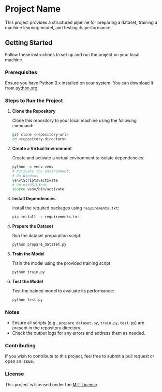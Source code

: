 
# Project Name

This project provides a structured pipeline for preparing a dataset, training a machine learning model, and testing its performance.

## Getting Started

Follow these instructions to set up and run the project on your local machine.

### Prerequisites

Ensure you have Python 3.x installed on your system. You can download it from [python.org](https://www.python.org/).

### Steps to Run the Project

1. **Clone the Repository**

   Clone this repository to your local machine using the following command:
   ```bash
   git clone <repository-url>
   cd <repository-directory>
   ```

2. **Create a Virtual Environment**

   Create and activate a virtual environment to isolate dependencies:
   ```bash
   python -m venv venv
   # Activate the environment:
   # On Windows
   venv\Scripts\activate
   # On macOS/Linux
   source venv/bin/activate
   ```

3. **Install Dependencies**

   Install the required packages using `requirements.txt`:
   ```bash
   pip install -r requirements.txt
   ```

4. **Prepare the Dataset**

   Run the dataset preparation script:
   ```bash
   python prepare_dataset.py
   ```

5. **Train the Model**

   Train the model using the provided training script:
   ```bash
   python train.py
   ```

6. **Test the Model**

   Test the trained model to evaluate its performance:
   ```bash
   python test.py
   ```

### Notes

- Ensure all scripts (e.g., `prepare_dataset.py`, `train.py`, `test.py`) are present in the repository directory.
- Check the output logs for any errors and address them as needed.

### Contributing

If you wish to contribute to this project, feel free to submit a pull request or open an issue.

### License

This project is licensed under the [MIT License](LICENSE).
